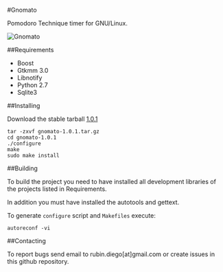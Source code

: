 #Gnomato

Pomodoro Technique timer for GNU/Linux.

![Gnomato](http://diegorubin.com/images/gnomato "Gnomato Interface")

##Requirements

* Boost
* Gtkmm 3.0
* Libnotify
* Python 2.7
* Sqlite3

##Installing

Download the stable tarball [1.0.1](https://github.com/diegorubin/gnomato/releases/download/1.0.1/gnomato-1.0.1.tar.gz)

    tar -zxvf gnomato-1.0.1.tar.gz
    cd gnomato-1.0.1
    ./configure
    make
    sudo make install

##Building

To build the project you need to have installed all development libraries 
of the projects listed in Requirements.

In addition you must have installed the autotools and gettext.

To generate `configure` script and `Makefiles` execute:

    autoreconf -vi

##Contacting

To report bugs send email to rubin.diego[at]gmail.com or
create issues in this github repository.

